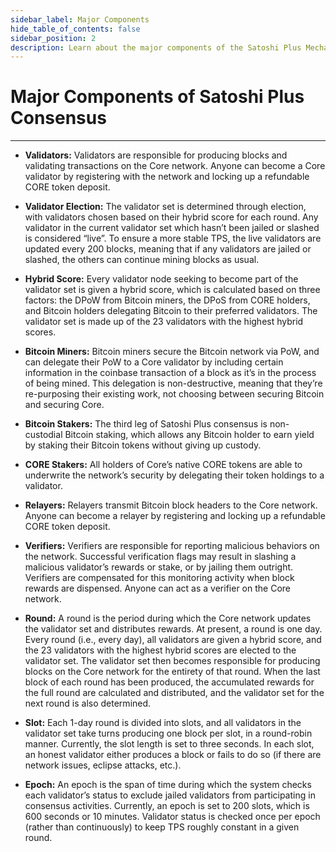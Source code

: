 ```yaml
---
sidebar_label: Major Components
hide_table_of_contents: false
sidebar_position: 2
description: Learn about the major components of the Satoshi Plus Mechanism
---
```


# Major Components of Satoshi Plus Consensus
---
* **Validators:** Validators are responsible for producing blocks and validating transactions on the Core network. Anyone can become a Core validator by registering with the network and locking up a refundable CORE token deposit.

* **Validator Election:** The validator set is determined through election, with validators chosen based on their hybrid score for each round. Any validator in the current validator set which hasn’t been jailed or slashed is considered “live”. To ensure a more stable TPS, the live validators are updated every 200 blocks, meaning that if any validators are jailed or slashed, the others can continue mining blocks as usual.

* **Hybrid Score:** Every validator node seeking to become part of the validator set is given a hybrid score, which is calculated based on three factors: the DPoW from Bitcoin miners, the DPoS from CORE holders, and Bitcoin holders delegating Bitcoin to their preferred validators. The validator set is made up of the 23 validators with the highest hybrid scores.

* **Bitcoin Miners:** Bitcoin miners secure the Bitcoin network via PoW, and can delegate their PoW to a Core validator by including certain information in the coinbase transaction of a block as it’s in the process of being mined. This delegation is non-destructive, meaning that they’re re-purposing their existing work, not choosing between securing Bitcoin and securing Core.

* **Bitcoin Stakers:** The third leg of Satoshi Plus consensus is non-custodial Bitcoin staking, which allows any Bitcoin holder to earn yield by staking their Bitcoin tokens without giving up custody.

* **CORE Stakers:** All holders of Core’s native CORE tokens are able to underwrite the network’s security by delegating their token holdings to a validator.

* **Relayers:** Relayers transmit Bitcoin block headers to the Core network. Anyone can become a relayer by registering and locking up a refundable CORE token deposit.

* **Verifiers:** Verifiers are responsible for reporting malicious behaviors on the network. Successful verification flags may result in slashing a malicious validator’s rewards or stake, or by jailing them outright. Verifiers are compensated for this monitoring activity when block rewards are dispensed. Anyone can act as a verifier on the Core network.

* **Round:** A round is the period during which the Core network updates the validator set and distributes rewards. At present, a round is one day. Every round (i.e., every day), all validators are given a hybrid score, and the 23 validators with the highest hybrid scores are elected to the validator set. The validator set then becomes responsible for producing blocks on the Core network for the entirety of that round. When the last block of each round has been produced, the accumulated rewards for the full round are calculated and distributed, and the validator set for the next round is also determined.

* **Slot:** Each 1-day round is divided into slots, and all validators in the validator set take turns producing one block per slot, in a round-robin manner. Currently, the slot length is set to three seconds. In each slot, an honest validator either produces a block or fails to do so (if there are network issues, eclipse attacks, etc.).

* **Epoch:** An epoch is the span of time during which the system checks each validator’s status to exclude jailed validators from participating in consensus activities. Currently, an epoch is set to 200 slots, which is 600 seconds or 10 minutes. Validator status is checked once per epoch (rather than continuously) to keep TPS roughly constant in a given round.
